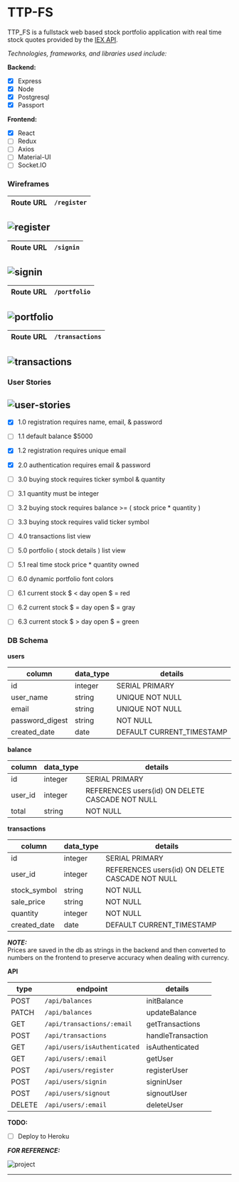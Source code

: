 # TTP-FS

TTP_FS is a fullstack web based stock portfolio application with real time stock quotes provided by the [IEX API][iex api].

[iex api]:https://iextrading.com/developer/docs/#getting-started

_Technologies, frameworks, and libraries used include:_  

__Backend:__
- [x] Express
- [x] Node
- [X] Postgresql
- [X] Passport

__Frontend:__
- [x] React
- [ ] Redux
- [ ] Axios
- [ ] Material-UI
- [ ] Socket.IO

### Wireframes

Route URL | `/register`  
-|-

![register](docs/wireframes/register.png)
---

Route URL | `/signin`  
-|-

![signin](docs/wireframes/signin.png)  
--

Route URL | `/portfolio`  
-|-

![portfolio](docs/wireframes/portfolio.png)
--

Route URL | `/transactions`  
-|-

![transactions](docs/wireframes/transactions.png)
--

### User Stories

![user-stories](docs/wireframes/user-stories.png)
--

- [X] 1.0 registration requires name, email, & password  
- [ ] 1.1 default balance $5000  
- [X] 1.2 registration requires unique email  

- [X] 2.0 authentication requires email & password  

- [ ] 3.0 buying stock requires ticker symbol & quantity   
- [ ] 3.1 quantity must be integer  
- [ ] 3.2 buying stock requires balance >= ( stock price * quantity )  
- [ ] 3.3 buying stock requires valid ticker symbol  

- [ ] 4.0 transactions list view  

- [ ] 5.0 portfolio ( stock details ) list view  
- [ ] 5.1 real time stock price * quantity owned  

- [ ] 6.0 dynamic portfolio font colors  
- [ ] 6.1 current stock $ < day open $ = red  
- [ ] 6.2 current stock $ = day open $ = gray  
- [ ] 6.3 current stock $ > day open $ = green  

### DB Schema

__users__  

column | data_type | details
-|-|-
id | integer | SERIAL PRIMARY
user_name | string | UNIQUE NOT NULL
email | string | UNIQUE NOT NULL
password_digest | string | NOT NULL
created_date | date | DEFAULT CURRENT_TIMESTAMP

__balance__  

column | data_type | details
-|-|-
id | integer | SERIAL PRIMARY
user_id | integer | REFERENCES users(id) ON DELETE CASCADE NOT NULL
total | string | NOT NULL

__transactions__  

column | data_type | details
-|-|-
id | integer | SERIAL PRIMARY
user_id | integer | REFERENCES users(id) ON DELETE CASCADE NOT NULL
stock_symbol | string | NOT NULL
sale_price | string | NOT NULL
quantity | integer | NOT NULL
created_date | date | DEFAULT CURRENT_TIMESTAMP  

___NOTE:___    
Prices are saved in the db as strings in the backend and then converted to numbers on the frontend to preserve accuracy when dealing with currency.  


__API__  

type | endpoint | details
-|-|-
POST | `/api/balances` | initBalance  
PATCH | `/api/balances` | updateBalance  
GET | `/api/transactions/:email` | getTransactions  
POST | `/api/transactions` | handleTransaction  
GET | `/api/users/isAuthenticated` | isAuthenticated  
GET | `/api/users/:email` | getUser  
POST | `/api/users/register` | registerUser  
POST | `/api/users/signin` | signinUser  
POST | `/api/users/signout` | signoutUser  
DELETE | `/api/users/:email` | deleteUser  


__TODO:__
- [ ] Deploy to Heroku

___FOR REFERENCE:___   

![project](docs/wireframes/project.png)

---
